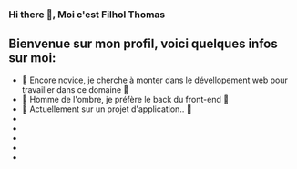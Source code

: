 ### Hi there 👋, Moi c'est Filhol Thomas


<h2> Bienvenue sur mon profil, voici quelques infos sur moi:</h2>

- :rocket: Encore novice, je cherche à monter dans le dévellopement web pour travailler dans ce domaine :rocket:
- :busts_in_silhouette: Homme de l'ombre, je préfère le back du front-end :busts_in_silhouette:
- :hammer: Actuellement sur un projet d'application.. :hammer:
- 
- 
- 
- 
- 

